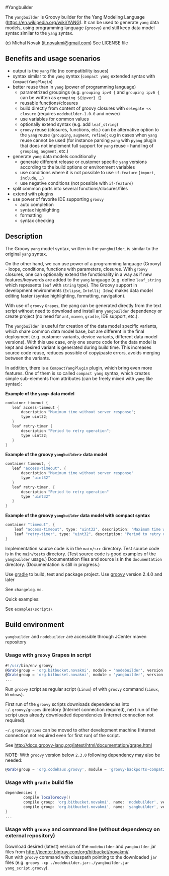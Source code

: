 #Yangbuilder

The `yangbuilder` is Groovy builder for the Yang Modeling Language (https://en.wikipedia.org/wiki/YANG).
It can be used to generate `yang` data models, using programming language (`groovy`) and still keep data model 
syntax similar to the `yang` syntax. 


(c) Michal Novak (<it.novakmi@gmail.com>)
See LICENSE file

## Benefits and usage scenarios

* output is the `yang` file (no compatibility issues)
* syntax similar to the `yang` syntax (`compact yang` extended syntax with `CompactYangPlugin`)
* better reuse than in `yang` (power of programming language)
    * parametrized groupings (e.g. `grouping ipv4 {`  and `grouping ipv6 {` can be written as `grouping ${ipver} {`)
    * reusable functions/closures
    * build directly from content of groovy closures with `delegate << closure` (requires `nodebuilder-1.0.0` and newer) 
    * use variables for common values
    * optionally extend syntax (e.g. add `leaf_string`)
    * `groovy` reuse (closures, functions, etc.) can be alternative option to the `yang` reuse (`grouping`, `augment`, `refine`);
      e.g in cases when `yang` reuse cannot be used (for instance parsing `yang` with `pyang` plugin that does not implement full support 
      for  `yang` reuse -  handling of `grouping`, `augment`, etc.) 
* generate `yang` data models conditionally 
    * generate different release or customer specific `yang` versions according to the build options or environment variables
    * use conditions where it is not possible to use `if-feature` (`import`, `include`, ...)
    * use negative conditions (not possible with `if-feature`)
* split common parts into several functions/closures/files 
* extend with plugins
* use power of favorite IDE supporting `groovy` 
    * auto completion
    * syntax highlighting
    * formatting
    * syntax checking       

## Description

The Groovy `yang` model syntax, written in the `yangbuilder`,  is similar to the original `yang` syntax.

On the other hand, we can use power of a programming language (Groovy) - loops, conditions, functions with parameters, closures.
With `groovy` closures, one can optionally extend the functionality in a way as if new 
features/keywords are added to the `yang` language (e.g. define `leaf_string` which represents `leaf` with `string` type).
The Groovy support in development environments (`Eclipse`, `Intellij Idea`) makes data model editing faster (syntax
highlighting, formatting, navigation). 
 
With use of `groovy` `Grapes`, the yang can be generated directly from the text script without need to download and install any
`yangbuilder` dependency or create project (no need for `ant`, `maven`, `gradle`, IDE support, etc.).

The `yangbuilder` is useful for creation of the data model specific variants, which share common data model base, but are
different in the final deployment (e.g. customer variants, device variants, different data model versions). 
With this use case, only one source code for the data model is kept and desired variant is generated during build time. 
This increases source code reuse, reduces possible of copy/paste errors, avoids merging between the variants.
  
In addition, there is a `CompactYangPlugin` plugin, which bring even more features.
One of them is so called `compact yang` syntax, which creates simple sub-elements 
from attributes (can be freely mixed with `yang` like syntax):
  
**Example of the `yang>` data model**
 
```groovy 
container timeout {                                             
   leaf access-timeout {                                       
       description "Maximum time without server response";
       type uint32;
   }
   leaf retry-timer {
       description "Period to retry operation";                
       type uint32;
   }
}
```

**Example of the groovy `yangbuilder`> data model**

```groovy 
container timeout, {                                             
   leaf "access-timeout", {                                       
       description "Maximum time without server response"
       type "uint32"
   }
   leaf retry-timer, {
       description "Period to retry operation"                
       type "uint32"
   }
}
```

**Example of the groovy `yangbuilder` data model with compact syntax**

```groovy
container "timeout", {
    leaf "access-timeout", type: "uint32", description: "Maximum time without server response"
    leaf "retry-timer", type: "uint32", description: "Period to retry operation"
}
```

Implementation source code is in the `main/src` directory.
Test source code is in the `main/tests` directory. (Test source code is good examples of the `yangbuilder` usage.)
Documentation files and source  is in the `documentation` directory. (Documentation is still in progress.)

Use [gradle][gradle_id] to build, test and package project.
Use [groovy][groovy_id] version 2.4.0 and later

See `changelog.md`.

Quick examples:

See `examples\scripts\`

## Build environment

`yangbuilder` and `nodebuilder` are accessible through JCenter maven repository

### Usage with `groovy` Grapes in script

```groovy
#!/usr/bin/env groovy
@Grab(group = 'org.bitbucket.novakmi', module = 'nodebuilder', version = '1.1.0')
@Grab(group = 'org.bitbucket.novakmi', module = 'yangbuilder', version = '1.3.0')
...
```
Run `groovy` script as regular script (`Linux`) of with `groovy` command (`Linux`, `Windows`).

First run of the `groovy` scripts downloads dependencies into `~/.groovy/grapes` directory (Internet connection required),
next run of the script uses already downloaded dependencies (Internet connection not required).

`~/.groovy/grapes` can be moved to other development machine (Internet connection not required even for first run) of the script.

See  http://docs.groovy-lang.org/latest/html/documentation/grape.html

NOTE: With `groovy` version below `2.3.0` following dependency may also be needed:
```groovy
@Grab(group = 'org.codehaus.groovy', module = 'groovy-backports-compat23', version = '2.4.7')
```


### Usage with `gradle` build file

```groovy
dependencies {
        compile localGroovy()
        compile group: 'org.bitbucket.novakmi', name: 'nodebuilder', version: '1.0.0'
        compile group: 'org.bitbucket.novakmi', name: 'yangbuilder', version: '1.2.0'
}
...
```

### Usage with `groovy` and command line (without dependency on external repository)

Download desired (latest) version of the `nodebuilder` and `yangbuilder` jar files from  http://jcenter.bintray.com/org/bitbucket/novakmi/.  
Run with `groovy` command with classpath pointing to the downloaded `jar` files (e.g. `groovy -cp ./nodebuilder.jar:./yangbuilder.jar yang_script.groovy`). 

[gradle_id]: http://www.gradle.org/  "Gradle"
[groovy_id]: http://groovy-lang.org/ "Groovy"

